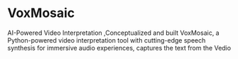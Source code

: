 # VoxMosaic
AI-Powered Video Interpretation ,Conceptualized and built VoxMosaic, a Python-powered video interpretation tool with cutting-edge speech synthesis for immersive audio experiences, captures the text from the Vedio
